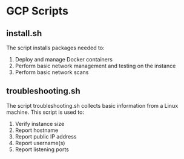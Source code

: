 # GCP Scripts
## install.sh
The script installs packages needed to:
1. Deploy and manage Docker containers
2. Perform basic network management and testing on the instance
3. Perform basic network scans

## troubleshooting.sh
The script troubleshooting.sh collects basic information from a Linux machine. This script is used to:
1. Verify instance size
2. Report hostname
3. Report public IP address
4. Report username(s)
5. Report listening ports
